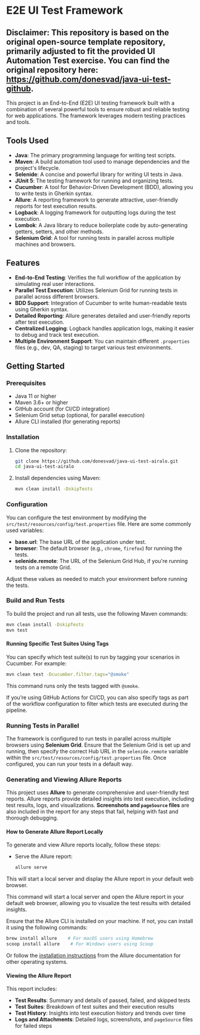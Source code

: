 
# E2E UI Test Framework

## Disclaimer: This repository is based on the original open-source template repository, primarily adjusted to fit the provided UI Automation Test exercise. You can find the original repository here: https://github.com/donesvad/java-ui-test-github.

This project is an End-to-End (E2E) UI testing framework built with a combination of several powerful tools to ensure robust and reliable testing for web applications. The framework leverages modern testing practices and tools.

## Tools Used

- **Java**: The primary programming language for writing test scripts.
- **Maven**: A build automation tool used to manage dependencies and the project's lifecycle.
- **Selenide**: A concise and powerful library for writing UI tests in Java.
- **JUnit 5**: The testing framework for running and organizing tests.
- **Cucumber**: A tool for Behavior-Driven Development (BDD), allowing you to write tests in Gherkin syntax.
- **Allure**: A reporting framework to generate attractive, user-friendly reports for test execution results.
- **Logback**: A logging framework for outputting logs during the test execution.
- **Lombok**: A Java library to reduce boilerplate code by auto-generating getters, setters, and other methods.
- **Selenium Grid**: A tool for running tests in parallel across multiple machines and browsers.

## Features

- **End-to-End Testing**: Verifies the full workflow of the application by simulating real user interactions.
- **Parallel Test Execution**: Utilizes Selenium Grid for running tests in parallel across different browsers.
- **BDD Support**: Integration of Cucumber to write human-readable tests using Gherkin syntax.
- **Detailed Reporting**: Allure generates detailed and user-friendly reports after test execution.
- **Centralized Logging**: Logback handles application logs, making it easier to debug and track test execution.
- **Multiple Environment Support**: You can maintain different `.properties` files (e.g., dev, QA, staging) to target various test environments.

## Getting Started

### Prerequisites

- Java 11 or higher
- Maven 3.6+ or higher
- GitHub account (for CI/CD integration)
- Selenium Grid setup (optional, for parallel execution)
- Allure CLI installed (for generating reports)

### Installation

1. Clone the repository:

   ```bash
   git clone https://github.com/donesvad/java-ui-test-airalo.git
   cd java-ui-test-airalo
   ```

2. Install dependencies using Maven:

   ```bash
   mvn clean install -DskipTests
   ```

### Configuration

You can configure the test environment by modifying the `src/test/resources/config/test.properties` file. Here are some commonly used variables:

- **base.url**: The base URL of the application under test.
- **browser**: The default browser (e.g., `chrome`, `firefox`) for running the tests.
- **selenide.remote**: The URL of the Selenium Grid Hub, if you're running tests on a remote Grid.

Adjust these values as needed to match your environment before running the tests.

### Build and Run Tests

To build the project and run all tests, use the following Maven commands:

```bash
mvn clean install -DskipTests
mvn test
```

#### Running Specific Test Suites Using Tags

You can specify which test suite(s) to run by tagging your scenarios in Cucumber. For example:

```bash
mvn clean test -Dcucumber.filter.tags="@smoke"
```
This command runs only the tests tagged with `@smoke`.

If you’re using GitHub Actions for CI/CD, you can also specify tags as part of the workflow configuration to filter which tests are executed during the pipeline.

### Running Tests in Parallel

The framework is configured to run tests in parallel across multiple browsers using **Selenium Grid**. Ensure that the Selenium Grid is set up and running, then specify the correct Hub URL in the `selenide.remote` variable within the `src/test/resources/config/test.properties` file. Once configured, you can run your tests in a default way.

### Generating and Viewing Allure Reports

This project uses **Allure** to generate comprehensive and user-friendly test reports. Allure reports provide detailed insights into test execution, including test results, logs, and visualizations. **Screenshots and `pageSource` files** are also included in the report for any steps that fail, helping with fast and thorough debugging.

#### How to Generate Allure Report Locally

To generate and view Allure reports locally, follow these steps:

- Serve the Allure report:
   ```bash
   allure serve
   ```

This will start a local server and display the Allure report in your default web browser.

This command will start a local server and open the Allure report in your default web browser, allowing you to visualize the test results with detailed
insights.

Ensure that the Allure CLI is installed on your machine. If not, you can install it using the following commands:

```bash
brew install allure    # For macOS users using Homebrew
scoop install allure    # For Windows users using Scoop
```

Or follow the [installation instructions](https://allurereport.org/docs/install/) from the Allure documentation for other operating systems.

#### Viewing the Allure Report

This report includes:

- **Test Results**: Summary and details of passed, failed, and skipped tests
- **Test Suites**: Breakdown of test suites and their execution results
- **Test History**: Insights into test execution history and trends over time
- **Logs and Attachments**: Detailed logs, screenshots, and `pageSource` files for failed steps
